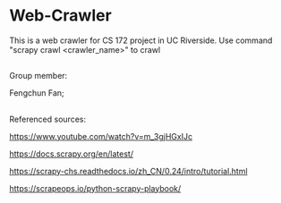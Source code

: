 # Web-Crawler

This is a web crawler for CS 172 project in UC Riverside. Use command "scrapy crawl <crawler_name>" to crawl
##
Group member:

Fengchun Fan; 
##
Referenced sources:

https://www.youtube.com/watch?v=m_3gjHGxIJc

https://docs.scrapy.org/en/latest/

https://scrapy-chs.readthedocs.io/zh_CN/0.24/intro/tutorial.html

https://scrapeops.io/python-scrapy-playbook/
